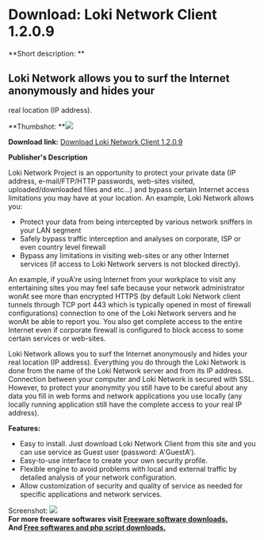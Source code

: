 # Download: Loki Network Client 1.2.0.9

**Short description: **

## Loki Network allows you to surf the Internet anonymously and hides your
real location (IP address).

  
**Thumbshot: **![](http://www.freewarefiles.com/screenshot/lokinetwork_md.gif)   
  
**Download link:** [Download Loki Network Client 1.2.0.9](http://freesoftwares.boysofts.com/Loki-Network-Client_program_39636.html)  
  

**Publisher's Description**  
  

Loki Network Project is an opportunity to protect your private data (IP
address, e-mail/FTP/HTTP passwords, web-sites visited, uploaded/downloaded
files and etc...) and bypass certain Internet access limitations you may have
at your location. An example, Loki Network allows you:

  * Protect your data from being intercepted by various network sniffers in your LAN segment 
  * Safely bypass traffic interception and analyses on corporate, ISP or even country level firewall 
  * Bypass any limitations in visiting web-sites or any other Internet services (if access to Loki Network servers is not blocked directly). 

An example, if youA're using Internet from your workplace to visit any
entertaining sites you may feel safe because your network administrator wonAt
see more than encrypted HTTPS (by default Loki Network client tunnels through
TCP port 443 which is typically opened in most of firewall configurations)
connection to one of the Loki Network servers and he wonAt be able to report
you. You also get complete access to the entire Internet even if corporate
firewall is configured to block access to some certain services or web-sites.

Loki Network allows you to surf the Internet anonymously and hides your real
location (IP address). Everything you do through the Loki Network is done from
the name of the Loki Network server and from its IP address. Connection
between your computer and Loki Network is secured with SSL. However, to
protect your anonymity you still have to be careful about any data you fill in
web forms and network applications you use locally (any locally running
application still have the complete access to your real IP address).

**Features:**

  * Easy to install. Just download Loki Network Client from this site and you can use service as Guest user (password: A'GuestA'). 
  * Easy-to-use interface to create your own security profile. 
  * Flexible engine to avoid problems with local and external traffic by detailed analysis of your network configuration. 
  * Allow customization of security and quality of service as needed for specific applications and network services. 

  
  
Screenshot: ![](http://www.freewarefiles.com/screenshot/lokinetwork.gif)  
**For more freeware softwares visit [Freeware software downloads.](http://freesoftwares.boysofts.com/)**   
**And [Free softwares and php script downloads.](http://www.boysofts.com/)**

